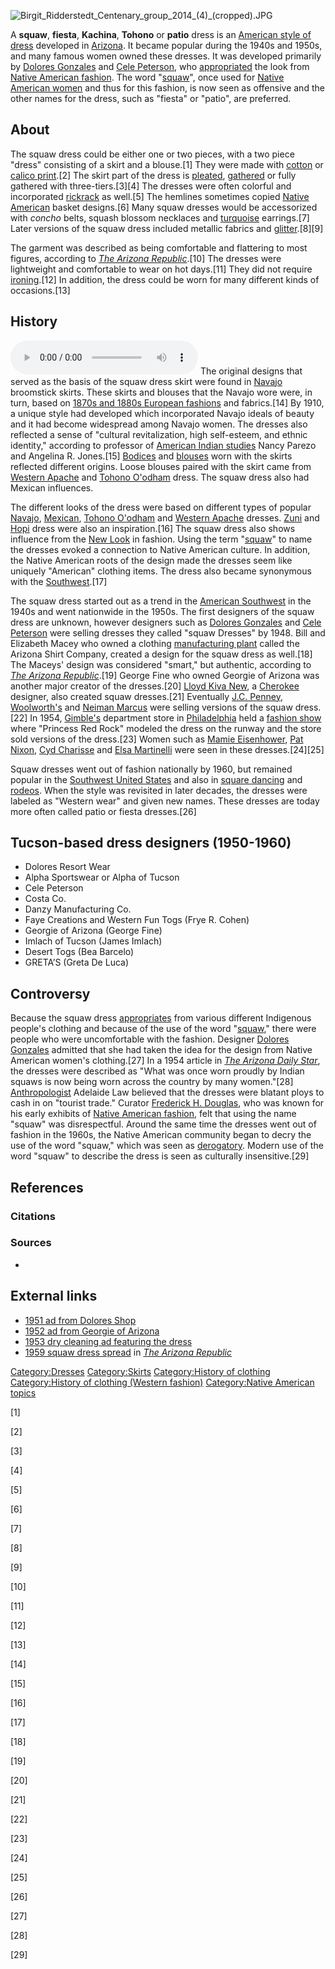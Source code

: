 ![](Birgit_Ridderstedt_Centenary_group_2014_(4)_(cropped).JPG "Birgit_Ridderstedt_Centenary_group_2014_(4)_(cropped).JPG")

A **squaw**, **fiesta**, **Kachina**, **Tohono** or **patio** dress is
an [American style of dress](Fashion_in_the_United_States "wikilink")
developed in [Arizona](Arizona "wikilink"). It became popular during the
1940s and 1950s, and many famous women owned these dresses. It was
developed primarily by [Dolores Gonzales](Dolores_Gonzales "wikilink")
and [Cele Peterson](Cele_Peterson "wikilink"), who
[appropriated](Cultural_appropriation "wikilink") the look from [Native
American fashion](Native_American_fashion "wikilink"). The word
"[squaw](squaw "wikilink")", once used for [Native American
women](Native_Americans_in_the_United_States "wikilink") and thus for
this fashion, is now seen as offensive and the other names for the
dress, such as "fiesta" or "patio", are preferred.

## About

The squaw dress could be either one or two pieces, with a two piece
"dress" consisting of a skirt and a blouse.[1] They were made with
[cotton](cotton "wikilink") or [calico print](Chintz "wikilink").[2] The
skirt part of the dress is [pleated](Pleat "wikilink"),
[gathered](Gather_(sewing) "wikilink") or fully gathered with
three-tiers.[3][4] The dresses were often colorful and incorporated
[rickrack](rickrack "wikilink") as well.[5] The hemlines sometimes
copied [Native
American](Native_Americans_in_the_United_States "wikilink") basket
designs.[6] Many squaw dresses would be accessorized with *concho*
belts, squash blossom necklaces and [turquoise](turquoise "wikilink")
earrings.[7] Later versions of the squaw dress included metallic fabrics
and [glitter](glitter "wikilink").[8][9]

The garment was described as being comfortable and flattering to most
figures, according to *[The Arizona
Republic](The_Arizona_Republic "wikilink")*.[10] The dresses were
lightweight and comfortable to wear on hot days.[11] They did not
require [ironing](ironing "wikilink").[12] In addition, the dress could
be worn for many different kinds of occasions.[13]

## History

![](Western_fashions_in_Arizona.ogg "fig:Western_fashions_in_Arizona.ogg")
The original designs that served as the basis of the squaw dress skirt
were found in [Navajo](Navajo "wikilink") broomstick skirts. These
skirts and blouses that the Navajo wore were, in turn, based on [1870s
and 1880s European fashions](1870s_in_Western_fashion "wikilink") and
fabrics.[14] By 1910, a unique style had developed which incorporated
Navajo ideals of beauty and it had become widespread among Navajo women.
The dresses also reflected a sense of "cultural revitalization, high
self-esteem, and ethnic identity," according to professor of [American
Indian studies](Native_American_studies "wikilink") Nancy Parezo and
Angelina R. Jones.[15] [Bodices](Bodice "wikilink") and
[blouses](Blouse "wikilink") worn with the skirts reflected different
origins. Loose blouses paired with the skirt came from [Western
Apache](Western_Apache_people "wikilink") and [Tohono
O'odham](Tohono_O'odham "wikilink") dress. The squaw dress also had
Mexican influences.

The different looks of the dress were based on different types of
popular [Navajo](Navajo "wikilink"), [Mexican](Mexicans "wikilink"),
[Tohono O'odham](Tohono_O'odham "wikilink") and [Western
Apache](Western_Apache_people "wikilink") dresses.
[Zuni](Zuni "wikilink") and [Hopi](Hopi "wikilink") dress were also an
inspiration.[16] The squaw dress also shows influence from the [New
Look](New_Look_(style_of_clothing) "wikilink") in fashion. Using the
term "[squaw](squaw "wikilink")" to name the dresses evoked a connection
to Native American culture. In addition, the Native American roots of
the design made the dresses seem like uniquely "American" clothing
items. The dress also became synonymous with the
[Southwest](Southwestern_United_States "wikilink").[17]

The squaw dress started out as a trend in the [American
Southwest](American_Southwest "wikilink") in the 1940s and went
nationwide in the 1950s. The first designers of the squaw dress are
unknown, however designers such as [Dolores
Gonzales](Dolores_Gonzales "wikilink") and [Cele
Peterson](Cele_Peterson "wikilink") were selling dresses they called
"squaw Dresses" by 1948. Bill and Elizabeth Macey who owned a clothing
[manufacturing plant](Factory "wikilink") called the Arizona Shirt
Company, created a design for the squaw dress as well.[18] The Maceys'
design was considered "smart," but authentic, according to *[The Arizona
Republic](The_Arizona_Republic "wikilink")*.[19] George Fine who owned
Georgie of Arizona was another major creator of the dresses.[20] [Lloyd
Kiva New](Lloyd_Kiva_New "wikilink"), a [Cherokee](Cherokee "wikilink")
designer, also created squaw dresses.[21] Eventually [J.C.
Penney](J._C._Penney "wikilink"),
[Woolworth's](F._W._Woolworth_Company "wikilink") and [Neiman
Marcus](Neiman_Marcus "wikilink") were selling versions of the squaw
dress.[22] In 1954, [Gimble's](Gimbels "wikilink") department store in
[Philadelphia](Philadelphia "wikilink") held a [fashion
show](fashion_show "wikilink") where "Princess Red Rock" modeled the
dress on the runway and the store sold versions of the dress.[23] Women
such as [Mamie Eisenhower](Mamie_Eisenhower "wikilink"), [Pat
Nixon](Pat_Nixon "wikilink"), [Cyd Charisse](Cyd_Charisse "wikilink")
and [Elsa Martinelli](Elsa_Martinelli "wikilink") were seen in these
dresses.[24][25]

Squaw dresses went out of fashion nationally by 1960, but remained
popular in the [Southwest United
States](Southwestern_United_States "wikilink") and also in [square
dancing](Square_dance "wikilink") and [rodeos](Rodeo "wikilink"). When
the style was revisited in later decades, the dresses were labeled as
"Western wear" and given new names. These dresses are today more often
called patio or fiesta dresses.[26]

## Tucson-based dress designers (1950-1960)

-   Dolores Resort Wear
-   Alpha Sportswear or Alpha of Tucson
-   Cele Peterson
-   Costa Co.
-   Danzy Manufacturing Co.
-   Faye Creations and Western Fun Togs (Frye R. Cohen)
-   Georgie of Arizona (George Fine)
-   Imlach of Tucson (James Imlach)
-   Desert Togs (Bea Barcelo)
-   GRETA’S (Greta De Luca)

## Controversy

Because the squaw dress
[appropriates](Cultural_appropriation "wikilink") from various different
Indigenous people's clothing and because of the use of the word
"[squaw](squaw "wikilink")," there were people who were uncomfortable
with the fashion. Designer [Dolores
Gonzales](Dolores_Gonzales "wikilink") admitted that she had taken the
idea for the design from Native American women's clothing.[27] In a 1954
article in *[The Arizona Daily Star](Arizona_Daily_Star "wikilink")*,
the dresses were described as "What was once worn proudly by Indian
squaws is now being worn across the country by many women."[28]
[Anthropologist](Anthropologist "wikilink") Adelaide Law believed that
the dresses were blatant ploys to cash in on "tourist trade." Curator
[Frederick H. Douglas](Frederic_Huntington_Douglas "wikilink"), who was
known for his early exhibits of [Native American
fashion](Native_American_fashion "wikilink"), felt that using the name
"squaw" was disrespectful. Around the same time the dresses went out of
fashion in the 1960s, the Native American community began to decry the
use of the word "squaw," which was seen as
[derogatory](Pejorative "wikilink"). Modern use of the word "squaw" to
describe the dress is seen as culturally insensitive.[29]

## References

### Citations

### Sources

-

## External links

-   [1951 ad from Dolores
    Shop](https://www.newspapers.com/clip/16657672/)
-   [1952 ad from Georgie of
    Arizona](https://www.newspapers.com/clip/16657789/)
-   [1953 dry cleaning ad featuring the
    dress](https://www.newspapers.com/clip/16658349/)
-   [1959 squaw dress spread](https://www.newspapers.com/clip/16658904/)
    in *[The Arizona Republic](The_Arizona_Republic "wikilink")*

[Category:Dresses](Category:Dresses "wikilink")
[Category:Skirts](Category:Skirts "wikilink") [Category:History of
clothing](Category:History_of_clothing "wikilink") [Category:History of
clothing (Western
fashion)](Category:History_of_clothing_(Western_fashion) "wikilink")
[Category:Native American
topics](Category:Native_American_topics "wikilink")

[1]

[2]

[3]

[4]

[5]

[6]

[7]

[8]

[9]

[10]

[11]

[12]

[13]

[14]

[15]

[16]

[17]

[18]

[19]

[20]

[21]

[22]

[23]

[24]

[25]

[26]

[27]

[28]

[29]